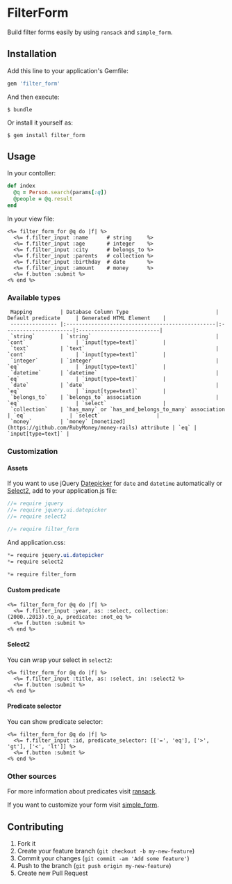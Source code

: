 # FilterForm

Build filter forms easily by using `ransack` and `simple_form`.

## Installation

Add this line to your application's Gemfile:

```ruby
gem 'filter_form'
```

And then execute:

    $ bundle

Or install it yourself as:

    $ gem install filter_form

## Usage

In your contoller:

```ruby
def index
  @q = Person.search(params[:q])
  @people = @q.result
end
```

In your view file:

```erb
<%= filter_form_for @q do |f| %>
  <%= f.filter_input :name      # string     %>
  <%= f.filter_input :age       # integer    %>
  <%= f.filter_input :city      # belongs_to %>
  <%= f.filter_input :parents   # collection %>
  <%= f.filter_input :birthday  # date       %>
  <%= f.filter_input :amount    # money      %>
  <%= f.button :submit %>
<% end %>
```

### Available types

     Mapping         | Database Column Type                            | Default predicate     | Generated HTML Element    |
     --------------- |:------------------------------------------------|:----------------------|:--------------------------|
     `string`        | `string`                                        | `cont`                | `input[type=text]`        |
     `text`          | `text`                                          | `cont`                | `input[type=text]`        |
     `integer`       | `integer`                                       | `eq`                  | `input[type=text]`        |
     `datetime`      | `datetime`                                      | `eq`                  | `input[type=text]`        |
     `date`          | `date`                                          | `eq`                  | `input[type=text]`        |
     `belongs_to`    | `belongs_to` association                        | `eq`                  | `select`                  |
     `collection`    | `has_many` or `has_and_belongs_to_many` association | `eq`              | `select`                  |
     `money`         | `money` [monetized](https://github.com/RubyMoney/money-rails) attribute | `eq` | `input[type=text]` |

### Customization

#### Assets

If you want to use jQuery [Datepicker](http://jqueryui.com/datepicker/) for `date` and `datetime` automatically or [Select2](http://ivaynberg.github.io/select2/), add to your application.js file:

```js
//= require jquery
//= require jquery.ui.datepicker
//= require select2

//= require filter_form
```

And application.css:

```css
*= require jquery.ui.datepicker
*= require select2

*= require filter_form
```

#### Custom predicate

```erb
<%= filter_form_for @q do |f| %>
  <%= f.filter_input :year, as: :select, collection: (2000..2013).to_a, predicate: :not_eq %>
  <%= f.button :submit %>
<% end %>
```

#### Select2

You can wrap your select in `select2`:

```erb
<%= filter_form_for @q do |f| %>
  <%= f.filter_input :title, as: :select, in: :select2 %>
  <%= f.button :submit %>
<% end %>
```

#### Predicate selector

You can show predicate selector:

```erb
<%= filter_form_for @q do |f| %>
  <%= f.filter_input :id, predicate_selector: [['=', 'eq'], ['>', 'gt'], ['<', 'lt']] %>
  <%= f.button :submit %>
<% end %>
```

### Other sources

For more information about predicates visit [ransack](https://github.com/ernie/ransack).

If you want to customize your form visit [simple_form](https://github.com/plataformatec/simple_form).

## Contributing

1. Fork it
2. Create your feature branch (`git checkout -b my-new-feature`)
3. Commit your changes (`git commit -am 'Add some feature'`)
4. Push to the branch (`git push origin my-new-feature`)
5. Create new Pull Request
